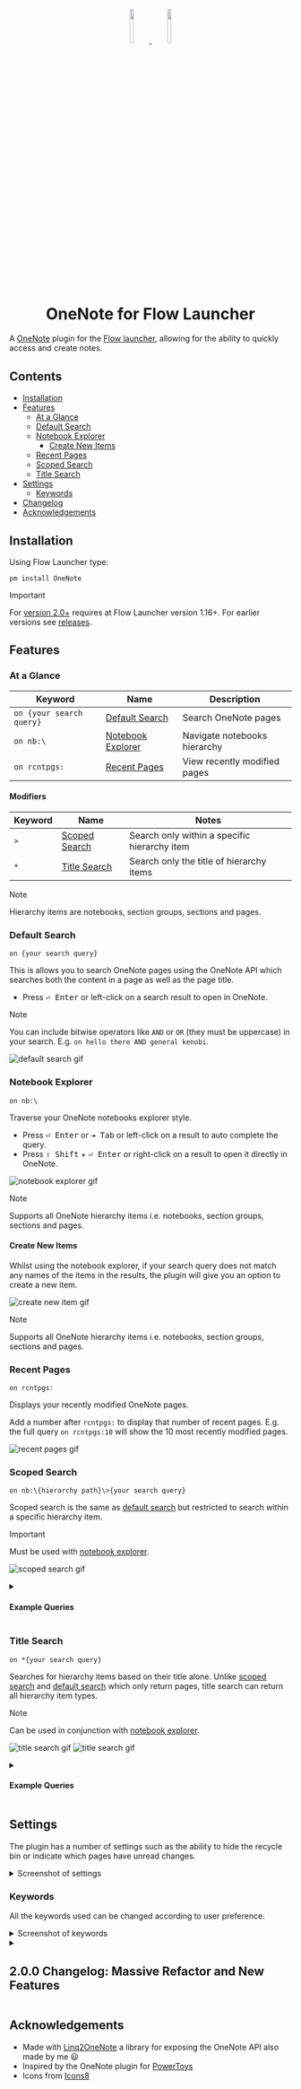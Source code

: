<p align="center">
  <a href="https://flowlauncher.com">
    <img src="doc/flow.png" width=12.5%>
  </a>
  <a href="https://www.microsoft.com/en-gb/microsoft-365/onenote/digital-note-taking-app">
    <img src= "doc/onenote.png" width=12.5%>
  </a>
</p>
<h1 align="center">OneNote for Flow Launcher</h1>

A [OneNote](https://www.microsoft.com/en-gb/microsoft-365/onenote/digital-note-taking-app) plugin for the [Flow launcher](https://github.com/Flow-Launcher/Flow.Launcher), allowing for the ability to quickly access and create notes.

<!-- omit from toc -->
## Contents

- [Installation](#installation)
- [Features](#features)
  - [At a Glance](#at-a-glance)
  - [Default Search](#default-search)
  - [Notebook Explorer](#notebook-explorer)
    - [Create New Items](#create-new-items)
  - [Recent Pages](#recent-pages)
  - [Scoped Search](#scoped-search)
  - [Title Search](#title-search)
- [Settings](#settings)
  - [Keywords](#keywords)
- [Changelog](#200---2023-10-05)
- [Acknowledgements](#acknowledgements)

## Installation

Using Flow Launcher type:

```
pm install OneNote
```

> [!IMPORTANT]
> For [version 2.0+](#200---2023-10-05) requires at Flow Launcher version 1.16+. For earlier versions see [releases](https://github.com/Odotocodot/Flow.Launcher.Plugin.OneNote/releases).

## Features

### At a Glance

| Keyword                    | Name                                    | Description                  |
| -------------------------- | --------------------------------------- | ---------------------------- |
| ` on {your search query} ` | [Default Search](#default-search)       | Search OneNote pages         |
| ` on nb:\ `                | [Notebook Explorer](#notebook-explorer) | Navigate notebooks hierarchy |
| ` on rcntpgs: `            | [Recent Pages](#recent-pages)           | View recently modified pages |

<!-- omit from toc -->
#### Modifiers

| Keyword | Name                            | Notes                                        |
| ------- | ------------------------------- | -------------------------------------------- |
| ` > `   | [Scoped Search](#scoped-search) | Search only within a specific hierarchy item |
| ` * `   | [Title Search](#title-search)   | Search only the title of hierarchy items     |

> [!NOTE]
> Hierarchy items are notebooks, section groups, sections and pages.

### Default Search

```
on {your search query}
```

This is allows you to search OneNote pages using the OneNote API which searches both the content in a page as well as the page title.

- Press <kbd>⏎ Enter</kbd> or left-click on a search result to open in OneNote.

> [!NOTE]
> You can include bitwise operators like `AND` or `OR` (they must be uppercase) in your search. E.g. `on hello there AND general kenobi`.

![default search gif](doc/default_search.gif)

### Notebook Explorer

```
on nb:\
```

Traverse your OneNote notebooks explorer style.

- Press <kbd>⏎ Enter</kbd> or <kbd>⇥ Tab</kbd> or left-click on a result to auto complete the query.
- Press <kbd>⇧ Shift</kbd> + <kbd>⏎ Enter</kbd> or right-click on a result to open it directly in OneNote.

![notebook explorer gif](doc/notebook_explorer.gif)

> [!NOTE]
> Supports all OneNote hierarchy items i.e. notebooks, section groups, sections and pages.

#### Create New Items

Whilst using the notebook explorer, if your search query does not match any names of the items in the results, the plugin will give you an option to create a new item.

![create new item gif](doc/create_new_items.gif)

> [!NOTE]
> Supports all OneNote hierarchy items i.e. notebooks, section groups, sections and pages.
>
### Recent Pages

```
on rcntpgs:
```

Displays your recently modified OneNote pages.

Add a number after `` rcntpgs: `` to display that number of recent pages. E.g. the full query ``on rcntpgs:10`` will show the 10 most recently modified pages.

![recent pages gif](doc/recent_pages.gif)

### Scoped Search

```
on nb:\{hierarchy path}\>{your search query}
```

Scoped search is the same as [default search](#default-search) but restricted to search within a specific hierarchy item.

> [!IMPORTANT]
> Must be used with [notebook explorer](#notebook-explorer).

![scoped search gif](doc/scoped_search.gif)

<details>
  <summary><h4>Example Queries<h4></summary>
  
  ```
  on nb:\A Notebook\A Section Group\>hello there
  ```

  Will use the OneNote API to search the hierarchy item `A Section Group` for `hello there`
  
</details>

### Title Search

```
on *{your search query}
```

Searches for hierarchy items based on their title alone. Unlike [scoped search](#scoped-search) and [default search](#default-search) which only return pages, title search can return all hierarchy item types.

> [!NOTE]
> Can be used in conjunction with [notebook explorer](#notebook-explorer).

![title search gif](doc/title_search_default.gif)
![title search gif](doc/title_search_notebook.gif)

<details>
  <summary><h4>Example Queries<h4></summary>
  
  ```
  on nb:\A Notebook\A Section Group\*hello there
  ```

  Will search for titles in the hierarchy item `A Section Group` that match or are similar to `hello there`
  
</details>

## Settings

The plugin has a number of settings such as the ability to hide the recycle bin or indicate which pages have unread changes.

<details>
  <summary>Screenshot of settings</summary>
  <img src= "doc/settings.png" width="823" height="598" alt="settings">
</details>

### Keywords

All the keywords used can be changed according to user preference.

<details>
  <summary>Screenshot of keywords</summary>
  <img src= "doc/keywords.png" width="823" height="276" alt="keywords">
</details>

<details>
  <summary><h2 id="changelog">2.0.0 Changelog: Massive Refactor and New Features</h2></summary>

<!-- omit from toc -->
### 2.0.0 - 2023-10-05

<!-- omit from toc -->
#### Added

- **[Created custom OneNote parser/library](https://github.com/Odotocodot/Linq2OneNote)**, adding the ability for several new features.
- Support for section groups when using the notebook explorer.
- Support for displaying unread results.
- Support for showing locked sections in results (you still can't see inside them unless they are unlocked).
- The ability to search by only title.
- The ability to do a scoped search (e.g. search in one section only).
- **Settings!** You can change these options:
  - Show unread icons.
  - Show encrypted sections.
  - Show recycle bin items.
  - Created coloured icons for notebook and sections.
  - Default number of recent pages
  - **Customisable keywords!**

<!-- omit from toc -->
#### Changed

- Compressed images.
- Reduced the calls to create a OneNote COM object, this should lead to a overall smoother experience.
- Updated to .NET 7 (update Flow Launcher if an error persists).
- Refactored majority of code and project structure.

<!-- omit from toc -->
#### Removed

- [Scipbe.Common.Office.OneNote](https://github.com/scipbe/ScipBe-Common-Office) package reference.

</details>

## Acknowledgements

- Made with [Linq2OneNote](https://github.com/Odotocodot/Linq2OneNote) a library for exposing the OneNote API also made by me :smiley:
- Inspired by the OneNote plugin for [PowerToys](https://github.com/microsoft/PowerToys/tree/main/src/modules/launcher/Plugins/Microsoft.PowerToys.Run.Plugin.OneNote)
- Icons from [Icons8](https://icons8.com)
